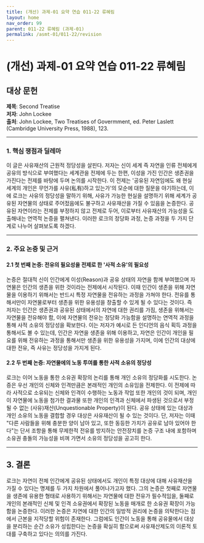```yaml
---
title: (개선) 과제-01 요약 연습 011-22 류혜림
layout: home
nav_order: 99
parent: 011-22 류혜림 (과제-01)
permalink: /asmt-01/011-22/revision
---
```


# (개선) 과제-01 요약 연습 011-22 류혜림 



## 대상 문헌  
**제목**: Second Treatise  
**저자**: John Lockee  
**출처**: John Lockee, Two Treatises of Govermment, ed. Peter Laslett (Cambridge University Press, 1988), 123.  

---


### 1. 핵심 쟁점과 딜레마  
이 글은 사유재산의 근원적 정당성을 살핀다. 저자는 신이 세계 즉 자연을 인류 전체에게 공유의 방식으로 부여했다는 세계관을 전제에 두는 한편, 이성을 가진 인간은 생존권을 가진다는 전제를 바탕에 두며 논의를 시작한다. 이 전제는 '공유된 자연임에도 왜 현실 세계의 개인은 무언가를 사유(私有)하고 있는가'의 모순에 대한 질문을 야기하는데, 이에 로크는 사유의 정당성을 말하기 위해, 사유가 가능한 현실을 설명하기 위해 세계가 공유된 자연물의 상태로 주어젔음에도 불구하고 사유재산을 가질 수 있음을 논증한다. 공유된 자연이라는 전제를 부정하지 않고 전제로 두어, 이로부터 사유재산의 가능성을 도출해내는 연역적 논증을 펼쳐낸다. 이러한 로크의 정당화 과정, 논증 과정을 두 가지 단계로 나누어 살펴보도록 하겠다.

---

### 2. 주요 논증 및 근거  

#### 2.1 첫 번째 논증: 전유의 필요성을 전제로 한 '사적 소유'의 필요성  
논증은 절대적 신이 인간에게 이성(Reason)과 공유 상태의 자연을 함께 부여했으며 자연물은 인간의 생존을 위한 것이라는 전제에서 시작된다. 이때 인간이 생존을 위해 자연물을 이용하기 위해서는 반드시 특정 자연물을 전유하는 과정을 가쳐야 한다. 전유를 통해서만이 자연물로부터 생존을 위한 유용성을 창출할 수 있게 될 수 있다는 것이다. 즉 저자는 인간은 생존권과 공유된 상태에서의 자연에 대한 권리를 가짐, 생존을 위해서는 자연물을 전유해야 함, 이에 자연물의 전유는 정당화 가능함을 설명하는 연역적 과정을 통해 사적 소유의 정당성을 확보한다. 이는 저자가 예시로 든 인디언의 음식 획득 과정을 통해서도 볼 수 있는데, 인간은 자연을 생존을 위해 이용하고, 자연은 인간이 개인을 필요를 위해 전유하는 과정을 통해서만 생존을 위한 유용성을 가지며, 이에 인간의 대상에 대한 전유, 즉 사유는 정당성을 가지게 된다.

#### 2.2 두 번째 논증: 자연물에의 노동 투여를 통한 사적 소유의 정당성  
로크는 이어 노동을 통한 소유권 확장의 논리를 통해 개인 소유의 정당화를 시도한다. 논증은 우선 개인의 신체와 인격만큼은 본래적인 개인의 소유임을 전제한다. 이 전제에 따라 사적으로 소유되는 신체와 인격이 수행하는 노동과 작업 또한 개인의 것이 되며, 개인이 자연물에 노동을 첨가한 결과물 또한 개인의 인격과 신체에서 파생된 것으로서 부정될 수 없는 (사유)재산(Unquestionable Property)이 된다. 공유 상태에 있는 대상과 개인 소유의 노동을 결합할 경우 대상은 사유재산이 될 수 있는 것이다. 단, 저자는 이때 "다른 사람들을 위해 충분한 양이 남아 있고, 또한 동등한 가치가 공유로 남아 있어야 한다"는 단서 조항을 통해 무제한적 전유를 방지하는 안전장치를 논증 구조 내에 포함하며 소유권 충돌의 가능성을 비껴 가면서 소유의 정당성을 공고히 한다.

---

## 3. 결론  
로크는 자연이 전체 인간에게 공유된 상태에서도 개인이 특정 대상에 대해 사유재산을 가질 수 있다는 명제를 두 가지 차원에서 풀어나가고자 했다. 그의 논증은 첫째로 자연물을 생존에 유용한 형태로 사용하기 위해서는 자연물에 대한 전유가 필수적임을, 둘째로 개인의 본래적인 신체 및 인격 소유권에서 확장된 노동을 매개로 한 소유권 확장이 가능함을 논증한다. 이러한 논증은 자연에 대한 인간의 일방적 권리에 논증을 의탁한다는 점에서 근본을 지적당할 위험이 존재한다. 그럼에도 인간이 노동을 통해 공유물에서 대상을 분리하는 순간 소유가 성립한다는 논증을 확실히 함으로써 사유재산제도의 이론적 토대를 구축하고 있다는 의의를 가진다.